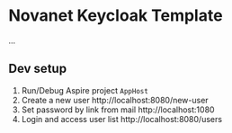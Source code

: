 # Novanet Keycloak Template

...

## Dev setup

1. Run/Debug Aspire project `AppHost`
2. Create a new user http://localhost:8080/new-user
3. Set password by link from mail http://localhost:1080
4. Login and access user list http://localhost:8080/users